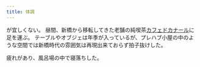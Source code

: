 ```yaml
---
title: 体調
---
```


が宜しくない。
昼間、新橋から移転してきた老舗の純喫茶[カフェドカナール](https://www.instagram.com/cafe_de_canard/)に足を運ぶ。
テーブルやオブジェは年季が入っているが、プレハブ小屋の中のような空間では新橋時代の雰囲気は再現出来ておらず拍子抜けした。

疲れがあり、風呂場の中で寝落ちした。
